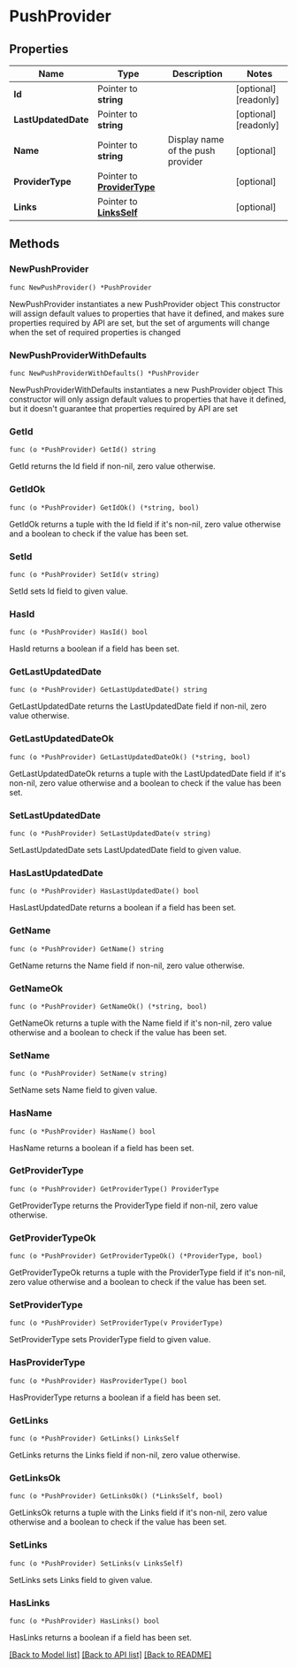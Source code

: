 # PushProvider

## Properties

Name | Type | Description | Notes
------------ | ------------- | ------------- | -------------
**Id** | Pointer to **string** |  | [optional] [readonly] 
**LastUpdatedDate** | Pointer to **string** |  | [optional] [readonly] 
**Name** | Pointer to **string** | Display name of the push provider | [optional] 
**ProviderType** | Pointer to [**ProviderType**](ProviderType.md) |  | [optional] 
**Links** | Pointer to [**LinksSelf**](LinksSelf.md) |  | [optional] 

## Methods

### NewPushProvider

`func NewPushProvider() *PushProvider`

NewPushProvider instantiates a new PushProvider object
This constructor will assign default values to properties that have it defined,
and makes sure properties required by API are set, but the set of arguments
will change when the set of required properties is changed

### NewPushProviderWithDefaults

`func NewPushProviderWithDefaults() *PushProvider`

NewPushProviderWithDefaults instantiates a new PushProvider object
This constructor will only assign default values to properties that have it defined,
but it doesn't guarantee that properties required by API are set

### GetId

`func (o *PushProvider) GetId() string`

GetId returns the Id field if non-nil, zero value otherwise.

### GetIdOk

`func (o *PushProvider) GetIdOk() (*string, bool)`

GetIdOk returns a tuple with the Id field if it's non-nil, zero value otherwise
and a boolean to check if the value has been set.

### SetId

`func (o *PushProvider) SetId(v string)`

SetId sets Id field to given value.

### HasId

`func (o *PushProvider) HasId() bool`

HasId returns a boolean if a field has been set.

### GetLastUpdatedDate

`func (o *PushProvider) GetLastUpdatedDate() string`

GetLastUpdatedDate returns the LastUpdatedDate field if non-nil, zero value otherwise.

### GetLastUpdatedDateOk

`func (o *PushProvider) GetLastUpdatedDateOk() (*string, bool)`

GetLastUpdatedDateOk returns a tuple with the LastUpdatedDate field if it's non-nil, zero value otherwise
and a boolean to check if the value has been set.

### SetLastUpdatedDate

`func (o *PushProvider) SetLastUpdatedDate(v string)`

SetLastUpdatedDate sets LastUpdatedDate field to given value.

### HasLastUpdatedDate

`func (o *PushProvider) HasLastUpdatedDate() bool`

HasLastUpdatedDate returns a boolean if a field has been set.

### GetName

`func (o *PushProvider) GetName() string`

GetName returns the Name field if non-nil, zero value otherwise.

### GetNameOk

`func (o *PushProvider) GetNameOk() (*string, bool)`

GetNameOk returns a tuple with the Name field if it's non-nil, zero value otherwise
and a boolean to check if the value has been set.

### SetName

`func (o *PushProvider) SetName(v string)`

SetName sets Name field to given value.

### HasName

`func (o *PushProvider) HasName() bool`

HasName returns a boolean if a field has been set.

### GetProviderType

`func (o *PushProvider) GetProviderType() ProviderType`

GetProviderType returns the ProviderType field if non-nil, zero value otherwise.

### GetProviderTypeOk

`func (o *PushProvider) GetProviderTypeOk() (*ProviderType, bool)`

GetProviderTypeOk returns a tuple with the ProviderType field if it's non-nil, zero value otherwise
and a boolean to check if the value has been set.

### SetProviderType

`func (o *PushProvider) SetProviderType(v ProviderType)`

SetProviderType sets ProviderType field to given value.

### HasProviderType

`func (o *PushProvider) HasProviderType() bool`

HasProviderType returns a boolean if a field has been set.

### GetLinks

`func (o *PushProvider) GetLinks() LinksSelf`

GetLinks returns the Links field if non-nil, zero value otherwise.

### GetLinksOk

`func (o *PushProvider) GetLinksOk() (*LinksSelf, bool)`

GetLinksOk returns a tuple with the Links field if it's non-nil, zero value otherwise
and a boolean to check if the value has been set.

### SetLinks

`func (o *PushProvider) SetLinks(v LinksSelf)`

SetLinks sets Links field to given value.

### HasLinks

`func (o *PushProvider) HasLinks() bool`

HasLinks returns a boolean if a field has been set.


[[Back to Model list]](../README.md#documentation-for-models) [[Back to API list]](../README.md#documentation-for-api-endpoints) [[Back to README]](../README.md)


